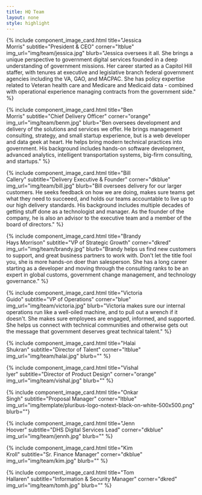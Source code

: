 ```yaml
---
title: HQ Team
layout: none
style: highlight
---
```


<div class="row mx-auto text-center">

{% include component_image_card.html
  title="Jessica<br />Morris"
  subtitle="President & CEO"
  corner="ltblue"
  img_url="img/team/jessica.jpg"
  blurb="Jessica oversees it all. She brings a unique perspective to government digital services founded in a deep understanding of government missions. Her career started as a Capitol Hill staffer, with tenures at executive and legislative branch federal government agencies including the VA, GAO, and MACPAC. She has policy expertise related to Veteran health care and Medicare and Medicaid data - combined with operational experience managing contracts from the government side."
%}

{% include component_image_card.html
  title="Ben<br />Morris"
  subtitle="Chief Delivery Officer"
  corner="orange"
  img_url="img/team/benm.jpg"
  blurb="Ben oversees development and delivery of the solutions and services we offer. He brings management consulting, strategy, and small startup experience, but is a web developer and data geek at heart. He helps bring modern technical practices into government. His background includes hands-on software development, advanced analytics, intelligent transportation systems, big-firm consulting, and startups."
%}

{% include component_image_card.html
  title="Bill<br />Callery"
  subtitle="Delivery Executive & Founder"
  corner="dkblue"
  img_url="img/team/bill.jpg"
  blurb="Bill oversees delivery for our larger customers. He seeks feedback on how we are doing, makes sure teams get what they need to succeeed, and holds our teams accountable to live up to our high delivery standards. His background includes multiple decades of getting stuff done as a technologist and manager. As the founder of the company, he is also an advisor to the executive team and a member of the board of directors."
%}

{% include component_image_card.html
  title="Brandy<br />Hays Morrison"
  subtitle="VP of Strategic Growth"
  corner="dkred"
  img_url="img/team/brandy.jpg"
  blurb="Brandy helps us find new customers to support, and great business partners to work with. Don't let the title fool you, she is more hands-on doer than salesperson. She has a long career starting as a developer and moving through the consulting ranks to be an expert in global customs, government change management, and technology governance."
%}

{% include component_image_card.html
  title="Victoria<br />Guido"
  subtitle="VP of Operations"
  corner="blue"
  img_url="img/team/victoria.jpg"
  blurb="Victoria makes sure our internal operations run like a well-oiled machine, and to pull out a wrench if it doesn't. She makes sure employees are engaged, informed, and supported. She helps us connect with technical communities and otherwise gets out the message that government deserves great technical talent."
%}

{% include component_image_card.html
  title="Halai<br />Shukran"
  subtitle="Director of Talent"
  corner="ltblue"
  img_url="img/team/halai.jpg"
  blurb=""
%}

{% include component_image_card.html
  title="Vishal<br />Iyer"
  subtitle="Director of Product Design"
  corner="orange"
  img_url="img/team/vishal.jpg"
  blurb=""
%}

{% include component_image_card.html
  title="Onkar <br />Singh"
  subtitle="Proposal Manager"
  corner="ltblue"
  img_url="img/template/pluribus-logo-notext-black-on-white-500x500.png"
  blurb=""}

{% include component_image_card.html
  title="Jenn<br />Hoover"
  subtitle="DHS Digital Services Lead"
  corner="dkblue"
  img_url="img/team/jennh.jpg"
  blurb=""
%}

{% include component_image_card.html
  title="Kim<br />Kroll"
  subtitle="Sr. Finance Manager"
  corner="dkblue"
  img_url="img/team/kim.jpg"
  blurb=""
%}

{% include component_image_card.html
  title="Tom<br />Hallaren"
  subtitle="Information & Security Manager"
  corner="dkred"
  img_url="img/team/tomh.jpg"
  blurb=""
%}

</div>

